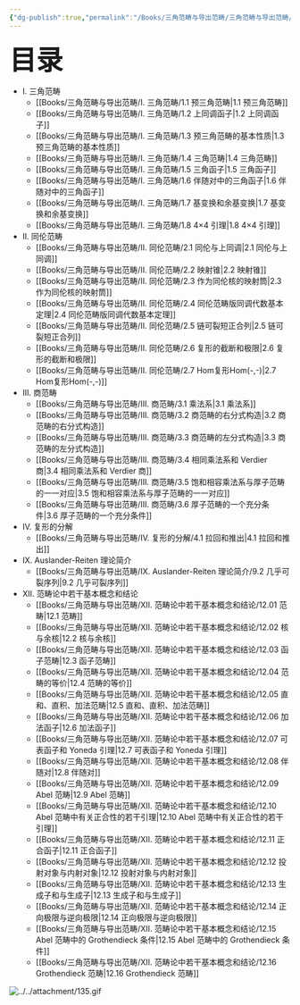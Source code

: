 ```yaml
---
{"dg-publish":true,"permalink":"/Books/三角范畴与导出范畴/三角范畴与导出范畴/","dgPassFrontmatter":true,"created":"2024-07-05T15:46:13.111+08:00","updated":"2024-08-05T09:44:02.314+08:00"}
---
```


<font size="7"> **目录**</font> 
+ Ⅰ. 三角范畴
	+ [[Books/三角范畴与导出范畴/Ⅰ. 三角范畴/1.1 预三角范畴\|1.1 预三角范畴]]
	+ [[Books/三角范畴与导出范畴/Ⅰ. 三角范畴/1.2 上同调函子\|1.2 上同调函子]]
	+ [[Books/三角范畴与导出范畴/Ⅰ. 三角范畴/1.3 预三角范畴的基本性质\|1.3 预三角范畴的基本性质]]
	+ [[Books/三角范畴与导出范畴/Ⅰ. 三角范畴/1.4 三角范畴\|1.4 三角范畴]]
	+ [[Books/三角范畴与导出范畴/Ⅰ. 三角范畴/1.5 三角函子\|1.5 三角函子]]
	+ [[Books/三角范畴与导出范畴/Ⅰ. 三角范畴/1.6 伴随对中的三角函子\|1.6 伴随对中的三角函子]]
	+ [[Books/三角范畴与导出范畴/Ⅰ. 三角范畴/1.7 基变换和余基变换\|1.7 基变换和余基变换]]
	+ [[Books/三角范畴与导出范畴/Ⅰ. 三角范畴/1.8 4×4 引理\|1.8 4×4 引理]]
+ Ⅱ. 同伦范畴
	+ [[Books/三角范畴与导出范畴/Ⅱ. 同伦范畴/2.1 同伦与上同调\|2.1 同伦与上同调]]
	+ [[Books/三角范畴与导出范畴/Ⅱ. 同伦范畴/2.2 映射锥\|2.2 映射锥]]
	+ [[Books/三角范畴与导出范畴/Ⅱ. 同伦范畴/2.3 作为同伦核的映射筒\|2.3 作为同伦核的映射筒]]
	+ [[Books/三角范畴与导出范畴/Ⅱ. 同伦范畴/2.4 同伦范畴版同调代数基本定理\|2.4 同伦范畴版同调代数基本定理]]
	+ [[Books/三角范畴与导出范畴/Ⅱ. 同伦范畴/2.5 链可裂短正合列\|2.5 链可裂短正合列]]
	+ [[Books/三角范畴与导出范畴/Ⅱ. 同伦范畴/2.6 复形的截断和极限\|2.6 复形的截断和极限]]
	+ [[Books/三角范畴与导出范畴/Ⅱ. 同伦范畴/2.7 Hom复形Hom(-,-)\|2.7 Hom复形Hom(-,-)]]
+ Ⅲ. 商范畴
	+ [[Books/三角范畴与导出范畴/Ⅲ. 商范畴/3.1 乘法系\|3.1 乘法系]]
	+ [[Books/三角范畴与导出范畴/Ⅲ. 商范畴/3.2 商范畴的右分式构造\|3.2 商范畴的右分式构造]]
	+ [[Books/三角范畴与导出范畴/Ⅲ. 商范畴/3.3 商范畴的左分式构造\|3.3 商范畴的左分式构造]]
	+ [[Books/三角范畴与导出范畴/Ⅲ. 商范畴/3.4 相同乘法系和 Verdier 商\|3.4 相同乘法系和 Verdier 商]]
	+ [[Books/三角范畴与导出范畴/Ⅲ. 商范畴/3.5 饱和相容乘法系与厚子范畴的一一对应\|3.5 饱和相容乘法系与厚子范畴的一一对应]]
	+ [[Books/三角范畴与导出范畴/Ⅲ. 商范畴/3.6 厚子范畴的一个充分条件\|3.6 厚子范畴的一个充分条件]]
+ Ⅳ. 复形的分解
	+ [[Books/三角范畴与导出范畴/Ⅳ. 复形的分解/4.1 拉回和推出\|4.1 拉回和推出]]
+ Ⅸ. Auslander-Reiten 理论简介
	+ [[Books/三角范畴与导出范畴/Ⅸ. Auslander-Reiten 理论简介/9.2 几乎可裂序列\|9.2 几乎可裂序列]]
+ ⅩⅡ. 范畴论中若干基本概念和结论
	+ [[Books/三角范畴与导出范畴/ⅩⅡ. 范畴论中若干基本概念和结论/12.01 范畴\|12.1 范畴]]
	+ [[Books/三角范畴与导出范畴/ⅩⅡ. 范畴论中若干基本概念和结论/12.02 核与余核\|12.2 核与余核]]
	+ [[Books/三角范畴与导出范畴/ⅩⅡ. 范畴论中若干基本概念和结论/12.03 函子范畴\|12.3 函子范畴]]
	+ [[Books/三角范畴与导出范畴/ⅩⅡ. 范畴论中若干基本概念和结论/12.04 范畴的等价\|12.4 范畴的等价]]
	+ [[Books/三角范畴与导出范畴/ⅩⅡ. 范畴论中若干基本概念和结论/12.05 直和、直积、加法范畴\|12.5 直和、直积、加法范畴]]
	+ [[Books/三角范畴与导出范畴/ⅩⅡ. 范畴论中若干基本概念和结论/12.06 加法函子\|12.6 加法函子]]
	+ [[Books/三角范畴与导出范畴/ⅩⅡ. 范畴论中若干基本概念和结论/12.07 可表函子和 Yoneda 引理\|12.7 可表函子和 Yoneda 引理]]
	+ [[Books/三角范畴与导出范畴/ⅩⅡ. 范畴论中若干基本概念和结论/12.08 伴随对\|12.8 伴随对]]
	+ [[Books/三角范畴与导出范畴/ⅩⅡ. 范畴论中若干基本概念和结论/12.09 Abel 范畴\|12.9 Abel 范畴]]
	+ [[Books/三角范畴与导出范畴/ⅩⅡ. 范畴论中若干基本概念和结论/12.10 Abel 范畴中有关正合性的若干引理\|12.10 Abel 范畴中有关正合性的若干引理]]
	+ [[Books/三角范畴与导出范畴/ⅩⅡ. 范畴论中若干基本概念和结论/12.11 正合函子\|12.11 正合函子]]
	+ [[Books/三角范畴与导出范畴/ⅩⅡ. 范畴论中若干基本概念和结论/12.12 投射对象与内射对象\|12.12 投射对象与内射对象]]
	+ [[Books/三角范畴与导出范畴/ⅩⅡ. 范畴论中若干基本概念和结论/12.13 生成子和与生成子\|12.13 生成子和与生成子]]
	+ [[Books/三角范畴与导出范畴/ⅩⅡ. 范畴论中若干基本概念和结论/12.14 正向极限与逆向极限\|12.14 正向极限与逆向极限]]
	+ [[Books/三角范畴与导出范畴/ⅩⅡ. 范畴论中若干基本概念和结论/12.15 Abel 范畴中的 Grothendieck 条件\|12.15 Abel 范畴中的 Grothendieck 条件]]
	+ [[Books/三角范畴与导出范畴/ⅩⅡ. 范畴论中若干基本概念和结论/12.16 Grothendieck 范畴\|12.16 Grothendieck 范畴]]

![../../attachment/135.gif](/img/user/attachment/135.gif)